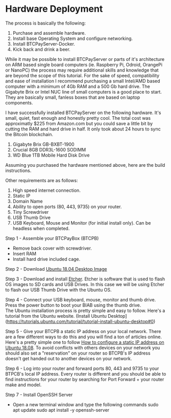 # Hardware Deployment

The process is basically the following:

1. Purchase and assemble hardware. 
2. Install base Operating System and configure networking.
3. Install BTCPayServer-Docker.
4. Kick back and drink a beer. 

While it may be possible to install BTCPayServer or parts of it's architecture on ARM based single board computers (ie. Raspberry Pi, 
Odroid, OrangePi or NanoPC) the process may require additional skills and knowledge that are beyond the scope of this tutorial. 
For the sake of speed, compatibility and ease of installation I recommend purchasing a small Intel/AMD based computer with a minimum of 4Gb RAM and a 500 Gb hard drive.  The Gigabyte Brix or Intel NUC line of small computers is a good place to start. They are basically small, fanless boxes that are based on laptop components. 

I have successfully installed BTCPayServer on the following hardware.  It's small, quiet, fast enough and honestly pretty cool.   The total cost was approximatly $225 from Amazon.com but you could save a little bit by cutting the RAM and hard drive in half. 
It only took about 24 hours to sync the Bitcoin blockchain. 

1. Gigabyte Brix GB-BXBT-1900
2. Crucial 8GB DDR3L-1600 SODIMM
3. WD Blue 1TB Mobile Hard Disk Drive


Assuming you purchased the hardware mentioned above, here are the build instructions. 

Other requirements are as follows:

1. High speed internet connection.
2. Static IP
3. Domain Name
4. Ability to open ports (80, 443, 9735) on your router.
5. Tiny Screwdriver
6. USB Thumb Drive
7. USB Keyboard, Mouse and Monitor (for initial install only). Can be headless when completed.

Step 1 - Assemble your BTCPayBox (BTCPB)
  - Remove back cover with screwdriver.
  - Insert RAM
  - Install hard drive included cage. 

Step 2 - Download [Ubuntu 18.04 Desktop Image](http://releases.ubuntu.com/18.04/ubuntu-18.04.1-desktop-amd64.iso)

Step 3 - Download and install [Etcher](https://etcher.io/).  Etcher is software that is used to flash OS images to SD cards and USB Drives. 
In this case we will be using Etcher to flash our USB Thumb Drive with the Ubuntu OS. 

Step 4 - Connect your USB keyboard, mouse, monitor and thumb drive.  Press the power button to boot your BIAB using the thumb drive.  
The Ubuntu installation process is pretty simple and easy to follow.  Here's a tutorial from the Ubuntu website.  (Install Ubuntu Desktop](https://tutorials.ubuntu.com/tutorial/tutorial-install-ubuntu-desktop#0)

Step 5 - Give your BTCPB a static IP address on your local network. There are a few different ways to do this and you will find a ton of articles online. Here's a pretty simple one to follow [How to configure a static IP address on Ubuntu 18.08](https://linuxconfig.org/how-to-configure-static-ip-address-on-ubuntu-18-04-bionic-beaver-linux).  To avoid conflicts with others devices on your network you should also set a "reservation" on your router so BTCPB's IP address doesn't get handed out to another devices on your network. 

Step 6 - Log into your router and forward ports 80, 443 and 9735 to your BTPCB's local IP address. Every router is different and you should be able to find instructions for your router by searching for Port Forward + your router make and model. 

Step 7 - Install OpenSSH Server
- Open a new terminal window and type the following commands
sudo apt update
sudo apt install -y openssh-server

